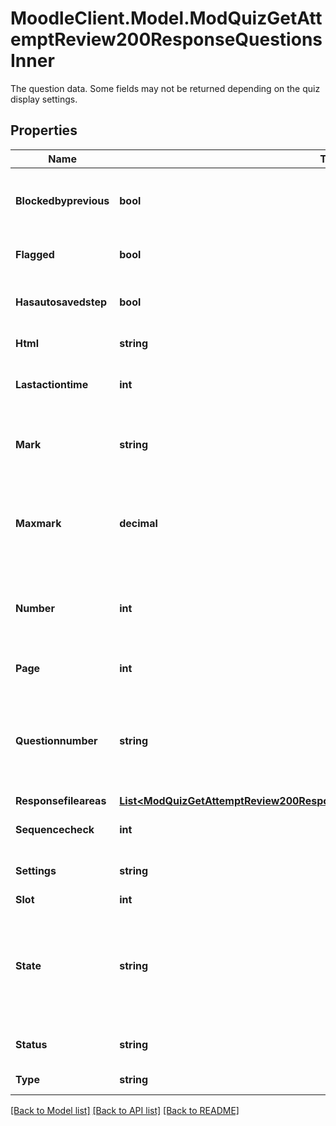 # MoodleClient.Model.ModQuizGetAttemptReview200ResponseQuestionsInner
The question data. Some fields may not be returned depending on the quiz display settings.

## Properties

Name | Type | Description | Notes
------------ | ------------- | ------------- | -------------
**Blockedbyprevious** | **bool** | whether the question is blocked by the previous question | [optional] 
**Flagged** | **bool** | whether the question is flagged or not | [optional] 
**Hasautosavedstep** | **bool** | whether this question attempt has autosaved data | [optional] 
**Html** | **string** | the question rendered | [optional] 
**Lastactiontime** | **int** | the timestamp of the most recent step in this question attempt | [optional] 
**Mark** | **string** | the mark awarded.                     It will be returned only if the user is allowed to see it. | [optional] 
**Maxmark** | **decimal** | the maximum mark possible for this question attempt.                     It will be returned only if the user is allowed to see it. | [optional] 
**Number** | **int** | DO NOT USE. Use questionnumber. Only retained for backwards compatibility. | [optional] 
**Page** | **int** | page of the quiz this question appears on | [optional] 
**Questionnumber** | **string** | The question number to display for this question, e.g. \&quot;7\&quot;, \&quot;i\&quot; or \&quot;Custom-B)\&quot;. | [optional] 
**Responsefileareas** | [**List&lt;ModQuizGetAttemptReview200ResponseQuestionsInnerResponsefileareasInner&gt;**](ModQuizGetAttemptReview200ResponseQuestionsInnerResponsefileareasInner.md) |  | [optional] 
**Sequencecheck** | **int** | the number of real steps in this attempt | [optional] 
**Settings** | **string** | Question settings (JSON encoded). | [optional] 
**Slot** | **int** | slot number | [optional] 
**State** | **string** | the state where the question is in.                     It will not be returned if the user cannot see it due to the quiz display correctness settings. | [optional] 
**Status** | **string** | current formatted state of the question | [optional] 
**Type** | **string** | question type, i.e: multichoice | [optional] 

[[Back to Model list]](../README.md#documentation-for-models) [[Back to API list]](../README.md#documentation-for-api-endpoints) [[Back to README]](../README.md)

